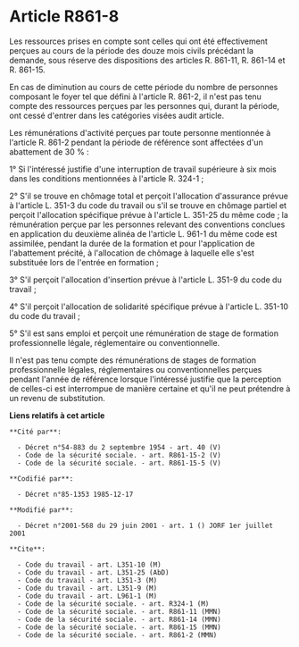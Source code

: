 # Article R861-8

Les ressources prises en compte sont celles qui ont été effectivement perçues au cours de la période des douze mois civils
précédant la demande, sous réserve des dispositions des articles R. 861-11, R. 861-14 et R. 861-15.

En cas de diminution au cours de cette période du nombre de personnes composant le foyer tel que défini à l'article R. 861-2,
il n'est pas tenu compte des ressources perçues par les personnes qui, durant la période, ont cessé d'entrer dans les
catégories visées audit article.

Les rémunérations d'activité perçues par toute personne mentionnée à l'article R. 861-2 pendant la période de référence sont
affectées d'un abattement de 30 % :

1° Si l'intéressé justifie d'une interruption de travail supérieure à six mois dans les conditions mentionnées à l'article R.
324-1 ;

2° S'il se trouve en chômage total et perçoit l'allocation d'assurance prévue à l'article L. 351-3 du code du travail ou s'il
se trouve en chômage partiel et perçoit l'allocation spécifique prévue à l'article L. 351-25 du même code ; la rémunération
perçue par les personnes relevant des conventions conclues en application du deuxième alinéa de l'article L. 961-1 du même
code est assimilée, pendant la durée de la formation et pour l'application de l'abattement précité, à l'allocation de chômage
à laquelle elle s'est substituée lors de l'entrée en formation ;

3° S'il perçoit l'allocation d'insertion prévue à l'article L. 351-9 du code du travail ;

4° S'il perçoit l'allocation de solidarité spécifique prévue à l'article L. 351-10 du code du travail ;

5° S'il est sans emploi et perçoit une rémunération de stage de formation professionnelle légale, réglementaire ou
conventionnelle.

Il n'est pas tenu compte des rémunérations de stages de formation professionnelle légales, réglementaires ou conventionnelles
perçues pendant l'année de référence lorsque l'intéressé justifie que la perception de celles-ci est interrompue de manière
certaine et qu'il ne peut prétendre à un revenu de substitution.

**Liens relatifs à cet article**

	**Cité par**:

	  - Décret n°54-883 du 2 septembre 1954 - art. 40 (V)
	  - Code de la sécurité sociale. - art. R861-15-2 (V)
	  - Code de la sécurité sociale. - art. R861-15-5 (V)

	**Codifié par**:

	  - Décret n°85-1353 1985-12-17

	**Modifié par**:

	  - Décret n°2001-568 du 29 juin 2001 - art. 1 () JORF 1er juillet 2001

	**Cite**:

	  - Code du travail - art. L351-10 (M)
	  - Code du travail - art. L351-25 (AbD)
	  - Code du travail - art. L351-3 (M)
	  - Code du travail - art. L351-9 (M)
	  - Code du travail - art. L961-1 (M)
	  - Code de la sécurité sociale. - art. R324-1 (M)
	  - Code de la sécurité sociale. - art. R861-11 (MMN)
	  - Code de la sécurité sociale. - art. R861-14 (MMN)
	  - Code de la sécurité sociale. - art. R861-15 (MMN)
	  - Code de la sécurité sociale. - art. R861-2 (MMN)
